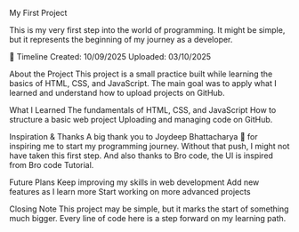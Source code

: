 My First Project

This is my very first step into the world of programming. It might be simple, but it represents the beginning of my journey as a developer.

📅 Timeline
Created: 10/09/2025
Uploaded: 03/10/2025

About the Project
This project is a small practice built while learning the basics of HTML, CSS, and JavaScript.
The main goal was to apply what I learned and understand how to upload projects on GitHub.

What I Learned
The fundamentals of HTML, CSS, and JavaScript
How to structure a basic web project
Uploading and managing code on GitHub.

Inspiration & Thanks
A big thank you to Joydeep Bhattacharya 🙏 for inspiring me to start my programming journey. Without that push, I might not have taken this first step. And also thanks to Bro code,  the UI is inspired from Bro code Tutorial.

Future Plans
Keep improving my skills in web development
Add new features as I learn more
Start working on more advanced projects

Closing Note
This project may be simple, but it marks the start of something much bigger.
Every line of code here is a step forward on my learning path.
